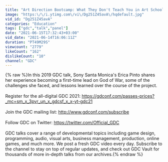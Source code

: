 ```yaml
---
title: "Art Direction Bootcamp: What They Don't Teach You in Art School: Lessons for First Time Leads"
image: "https:\/\/i.ytimg.com\/vi\/Dg251Z45avA\/hqdefault.jpg"
vid_id: "Dg251Z45avA"
categories: "Education"
tags: ["gdc","talk","panel"]
date: "2021-06-15T17:32:43+03:00"
vid_date: "2021-06-14T16:06:11Z"
duration: "PT49M29S"
viewcount: "2779"
likeCount: "162"
dislikeCount: "10"
channel: "GDC"
---
```

{% raw %}In this 2019 GDC talk, Sony Santa Monica's Erica Pinto shares her experience becoming a first-time lead on God of War, some of the challenges she faced, and lessons learned over the course of the project.<br /><br />Register for the all-digital GDC 2021: <a rel="nofollow" target="blank" href="https://gdconf.com/passes-prices?_mc=sm_x_3pvr_un_x_gdcsf_x_x-yt-gdc21">https://gdconf.com/passes-prices?_mc=sm_x_3pvr_un_x_gdcsf_x_x-yt-gdc21</a><br /><br />Join the GDC mailing list: <a rel="nofollow" target="blank" href="http://www.gdconf.com/subscribe">http://www.gdconf.com/subscribe</a><br /><br />Follow GDC on Twitter: <a rel="nofollow" target="blank" href="https://twitter.com/Official_GDC">https://twitter.com/Official_GDC</a> <br /><br />GDC talks cover a range of developmental topics including game design, programming, audio, visual arts, business management, production, online games, and much more. We post a fresh GDC video every day.  Subscribe to the channel to stay on top of regular updates, and check out GDC Vault  for thousands of more in-depth talks from our archives.{% endraw %}
